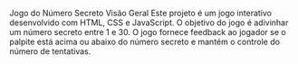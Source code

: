 Jogo do Número Secreto
Visão Geral
Este projeto é um jogo interativo desenvolvido com HTML, CSS e JavaScript. O objetivo do jogo é adivinhar um número secreto entre 1 e 30. O jogo fornece feedback ao jogador se o palpite está acima ou abaixo do número secreto e mantém o controle do número de tentativas.
